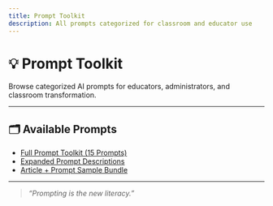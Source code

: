 ```yaml
---
title: Prompt Toolkit
description: All prompts categorized for classroom and educator use
---
```


# 💡 Prompt Toolkit

Browse categorized AI prompts for educators, administrators, and classroom transformation.

---

## 🗂️ Available Prompts

- [Full Prompt Toolkit (15 Prompts)](full-prompt-toolkit.md)
- [Expanded Prompt Descriptions](expanded-prompt-descriptions.md)
- [Article + Prompt Sample Bundle](article-prompt-sample-bundle.md)

---

> _“Prompting is the new literacy.”_
